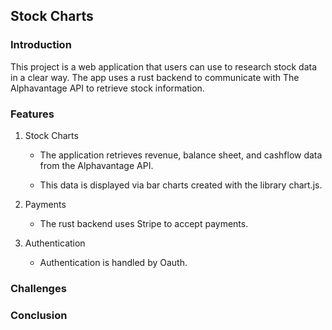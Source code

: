 ## Stock Charts

### Introduction

This project is a web application that users can use to research stock
data in a clear way. The app uses a rust backend to communicate with The
Alphavantage API to retrieve stock information.

### Features

1. Stock Charts

    - The application retrieves revenue, balance sheet, and cashflow data from
    the Alphavantage API.

    - This data is displayed via bar charts created with the library chart.js.

2. Payments

    - The rust backend uses Stripe to accept payments.

3. Authentication

    - Authentication is handled by Oauth.

### Challenges



### Conclusion
